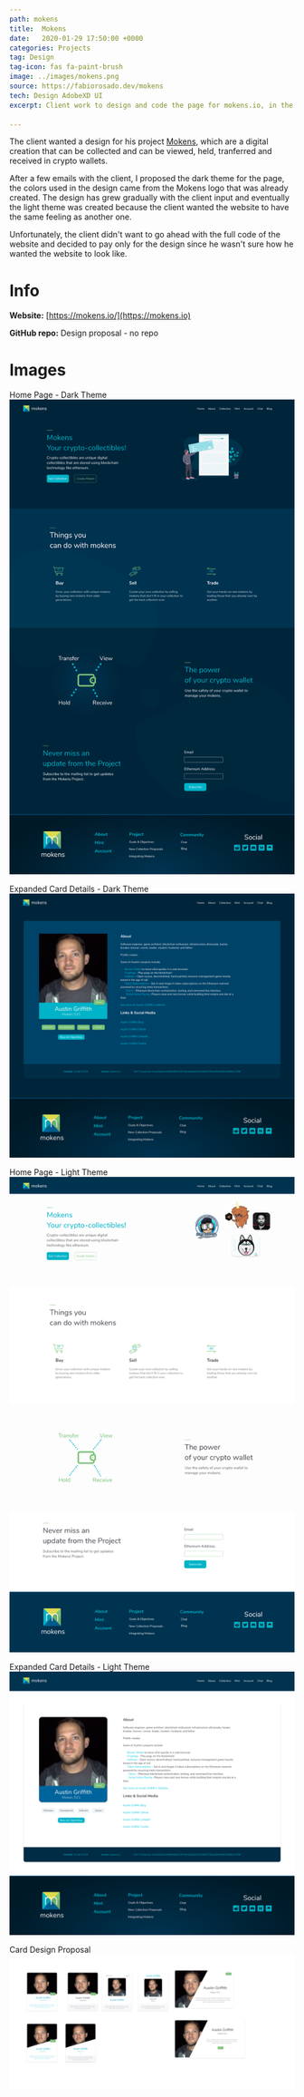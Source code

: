 ```yaml
---
path: mokens
title:  Mokens
date:   2020-01-29 17:50:00 +0000
categories: Projects
tag: Design
tag-icon: fas fa-paint-brush
image: ../images/mokens.png
source: https://fabiorosado.dev/mokens
tech: Design AdobeXD UI
excerpt: Client work to design and code the page for mokens.io, in the end the client decided to just keep the design and not go ahead with the code.

---
```

The client wanted a design for his project [Mokens](https://mokens.io), which are a digital creation that can be collected and can be viewed, held, tranferred and received in crypto wallets.

After a few emails with the client, I proposed the dark theme for the page, the colors used in the design came from the Mokens logo that was already created. The design has grew gradually with the client input and eventually the light theme was created because the client wanted the website to have the same feeling as another one.

Unfortunately, the client didn't want to go ahead with the full code of the website and decided to pay only for the design since he wasn't sure how he wanted the website to look like.


# Info

**Website:** [https://mokens.io/](https://mokens.io)

**GitHub repo:** Design proposal - no repo

# Images

Home Page - Dark Theme
![Home Page Dark Theme](../images/mokens-dark.png)

Expanded Card Details - Dark Theme
![Expanded Card Details Dark Theme](../images/mokens-dark-card.png)

Home Page - Light Theme
![Home Page Light Theme](../images/mokens-light.png)

Expanded Card Details - Light Theme
![Expanded Card Details Light Theme](../images/mokens-light-card.png)

Card Design Proposal
![Card Design Proposal](../images/mokens-card-design.png)
